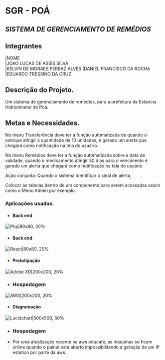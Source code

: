 # SGR - POÁ
## _SISTEMA DE GERENCIAMENTO DE REMÉDIOS_

## Integrantes

|NOME                          
|JOAO LUCAS DE ASSIS SILVA    
|KELVIN DE MORAES FERRAZ ALVES
|DANIEL FRANCISCO DA ROCHA   
|EDUARDO TRESSINO DA CRUZ    

## Descrição do Projeto.
Um sistema de gerenciamento de remédios, para a prefeitura da Estancia Hidromineral de Poá.

## Metas e Necessidades.
No menu Transferência deve ter a função automatizada de quando o estoque atingir a quantidade de 10 unidades, é gerado um alerta que chegará como notificação na tela do usuário.

No menu Remédios deve ter a função automatizada sobre a data de validade, quando o medicamento atingir 30 dias para o vencimento é gerado um alerta que chegará como notificação na tela do usuário.

Ação conjunta: Quando o sistema identificar o sinal de alerta, 

Colocar as tabelas dentro de um componente para serem acessadas assim como o Menu Admin por exemplo.

### Aplicações usadas.
- #### Back end
![Php|80x80, 20%](https://download.logo.wine/logo/PHP/PHP-Logo.wine.png)
- #### Back end
![React|80x80, 20%](https://download.logo.wine/logo/React_(web_framework)/React_(web_framework)-Logo.wine.png)
- #### Prototipação
![Adobe XD|200x200, 20%](https://download.logo.wine/logo/Adobe_XD/Adobe_XD-Logo.wine.png)
- ### Hospedagem
![AWS|200x200, 20%](https://download.logo.wine/logo/Amazon_Web_Services/Amazon_Web_Services-Logo.wine.png)
- #### Diagramação
![Lucidchart|500x500, 50%](https://cdn.icon-icons.com/icons2/2699/PNG/512/lucidchart_logo_icon_170974.png)


- ### Hospedagem
- Por uma atualização recente na aws educate, as maquinas so ficam online quando o painel esta aberto impossibilitando a geração de um IP estatico por parte da aws.
